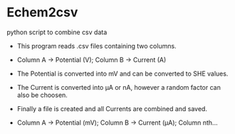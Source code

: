 # Echem2csv
python script to combine csv data

- This program reads .csv files containing two columns.
- Column A -> Potential (V); Column B -> Current (A)

- The Potential is converted into mV and can be converted to SHE values.
- The Current is converted into µA or nA, however a random factor can also be choosen.

- Finally a file is created and all Currents are combined and saved.
- Column A -> Potential (mV); Column B -> Current (µA); Column nth...
